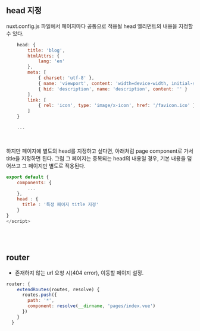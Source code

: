 ## head 지정

nuxt.config.js 파일에서 페이지마다 공통으로 적용될 head 엘리먼트의 내용을 지정할 수 있다. 

```javascript
	head: {
		title: 'blog',
		htmlAttrs: {
			lang: 'en'
		},
		meta: [
			{ charset: 'utf-8' },
			{ name: 'viewport', content: 'width=device-width, initial-scale=1' },
			{ hid: 'description', name: 'description', content: '' }
		],
		link: [
			{ rel: 'icon', type: 'image/x-icon', href: '/favicon.ico' },
		]
	}

	...
```

<br/>

하지만 페이지에 별도의 head를 지정하고 싶다면, 아래처럼 page component로 가서 title을 지정하면 된다. 그럼 그 페이지는 중복되는 head의 내용일 경우, 기본 내용을 덮어쓰고 그 페이지만 별도로 적용된다.

```javascript
export default {
    components: {
        ...
    },
    head : {
      title : '특정 페이지 title 지정'
    }
}
</script>
```

<br/><br/>

## router

* 존재하지 않는 url 요청 시(404 error), 이동할 페이지 설정.

```javascript
router: {
    extendRoutes(routes, resolve) {
      routes.push({
        path: '*',
        component: resolve(__dirname, 'pages/index.vue')
      })
    }
  }
```